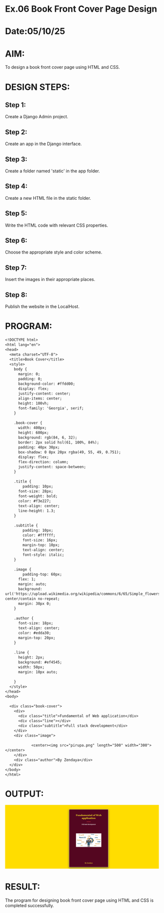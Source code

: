 # Ex.06 Book Front Cover Page Design
# Date:05/10/25
# AIM:
To design a book front cover page using HTML and CSS.

# DESIGN STEPS:
## Step 1:
Create a Django Admin project.

## Step 2:
Create an app in the Django interface.

## Step 3:
Create a folder named 'static' in the app folder.

## Step 4:
Create a new HTML file in the static folder.

## Step 5:
Write the HTML code with relevant CSS properties.

## Step 6:
Choose the appropriate style and color scheme.

## Step 7:
Insert the images in their appropriate places.

## Step 8:
Publish the website in the LocalHost.

# PROGRAM:
```
<!DOCTYPE html>
<html lang="en">
<head>
  <meta charset="UTF-8">
  <title>Book Cover</title>
  <style>
    body {
      margin: 0;
      padding: 0;
      background-color: #ffdd00;
      display: flex;
      justify-content: center;
      align-items: center;
      height: 100vh;
      font-family: 'Georgia', serif;
    }

    .book-cover {
      width: 400px;
      height: 600px;
      background: rgb(84, 6, 32);
      border: 2px solid hsl(61, 100%, 84%);
      padding: 40px 30px;
      box-shadow: 0 8px 20px rgba(49, 55, 49, 0.751);
      display: flex;
      flex-direction: column;
      justify-content: space-between;
    }

    .title {
        padding: 10px;
      font-size: 28px;
      font-weight: bold;
      color: #f3e227;
      text-align: center;
      line-height: 1.3;
    }

    .subtitle {
        padding: 10px;
        color: #ffffff;
        font-size: 16px;
        margin-top: 10px;
        text-align: center;
        font-style: italic;
    }

    .image {
        padding-top: 60px;
      flex: 1;
      margin: auto;
      background: url('https://upload.wikimedia.org/wikipedia/commons/6/65/Simple_flowers_black_line_art.png') center/contain no-repeat;
      margin: 30px 0;
    }

    .author {
      font-size: 18px;
      text-align: center;
      color: #edda30;
      margin-top: 20px;
    }

    .line {
      height: 2px;
      background: #ef4545;
      width: 50px;
      margin: 10px auto;
      
    }
  </style>
</head>
<body>
   
  <div class="book-cover">
    <div>
      <div class="title">Fundamental of Web application</div>
      <div class="line"></div>
      <div class="subtitle">Full stack development</div>
    </div>
    <div class="image">
      
            <center><img src="pirupa.png" length="500" width="300"></center>
    </div>
    <div class="author">By Zendaya</div>
  </div>
</body>
</html>
```
# OUTPUT:
![alt text](<Screenshot 2025-10-05 224057.png>)
# RESULT:
The program for designing book front cover page using HTML and CSS is completed successfully.
